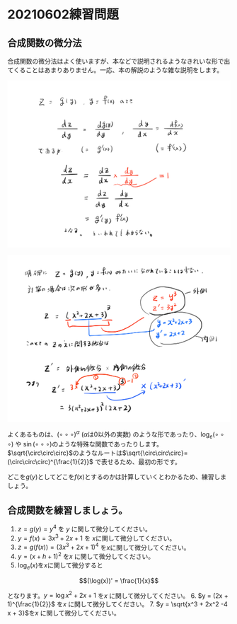 # 20210602練習問題

## 合成関数の微分法

合成関数の微分法はよく使いますが、本などで説明されるようなきれいな形で出てくることはあまりありません。一応、本の解説のような雑な説明をします。

![](image01.png)

![](image02.png)

よくあるものは、$(\circ\circ\circ)^\alpha$ ($\alpha$は$0$以外の実数) のような形であったり、$\log_e(\circ\circ\circ)$ や $\sin(\circ\circ\circ)$のような特殊な関数であったりします。$\sqrt{\circ\circ\circ}$のようなルートは$\sqrt{\circ\circ\circ}=(\circ\circ\circ)^{\frac{1}{2}}$ で表せるため、最初の形です。

どこを$g(y)$としてどこを$f(x)$とするのかは計算していくとわかるため、練習しましょう。

## 合成関数を練習しましょう。

1. $z = g(y) = y^4$ を $y$ に関して微分してください。
2. $y = f(x) = 3x^3 + 2x + 1$ を $x$に関して微分してください。
3. $z = g(f(x)) = (3x^3 + 2x + 1)^4$ を$x$に関して微分してください。
4. $y = (x + h + 1)^2$ を$x$ に関して微分してください。
5. $\log_e(x)$を$x$に関して微分すると

$$(\log(x))' = \frac{1}{x}$$

となります。$y = \log{x^2 + 2x + 1}$ を$x$ に関して微分してください。
6. $y = (2x + 1)^{\frac{1}{2}}$ を$x$ に関して微分してください。
7. $y = \sqrt{x^3 + 2x^2 -4 x + 3}$を$x$ に関して微分してください。 